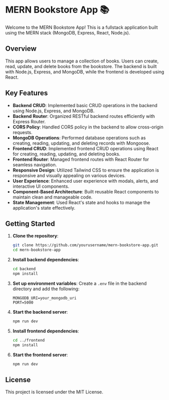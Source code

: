 # MERN Bookstore App 📚

Welcome to the MERN Bookstore App! This is a fullstack application built using the MERN stack (MongoDB, Express, React, Node.js).

## Overview

This app allows users to manage a collection of books. Users can create, read, update, and delete books from the bookstore. The backend is built with Node.js, Express, and MongoDB, while the frontend is developed using React.

## Key Features

- **Backend CRUD**: Implemented basic CRUD operations in the backend using Node.js, Express, and MongoDB.
- **Backend Router**: Organized RESTful backend routes efficiently with Express Router.
- **CORS Policy**: Handled CORS policy in the backend to allow cross-origin requests.
- **MongoDB Operations**: Performed database operations such as creating, reading, updating, and deleting records with Mongoose.
- **Frontend CRUD**: Implemented frontend CRUD operations using React for creating, reading, updating, and deleting books.
- **Frontend Router**: Managed frontend routes with React Router for seamless navigation.
- **Responsive Design**: Utilized Tailwind CSS to ensure the application is responsive and visually appealing on various devices.
- **User Experience**: Enhanced user experience with modals, alerts, and interactive UI components.
- **Component-Based Architecture**: Built reusable React components to maintain clean and manageable code.
- **State Management**: Used React's state and hooks to manage the application's state effectively.

## Getting Started

1. **Clone the repository**:

   ```bash
   git clone https://github.com/yourusername/mern-bookstore-app.git
   cd mern-bookstore-app
   ```

2. **Install backend dependencies**:

   ```bash
   cd backend
   npm install
   ```

3. **Set up environment variables**: Create a `.env` file in the backend directory and add the following:

   ```
   MONGODB_URI=your_mongodb_uri
   PORT=5000
   ```

4. **Start the backend server**:

   ```bash
   npm run dev
   ```

5. **Install frontend dependencies**:

   ```bash
   cd ../frontend
   npm install
   ```

6. **Start the frontend server**:
   ```bash
   npm run dev
   ```

## License

This project is licensed under the MIT License.
